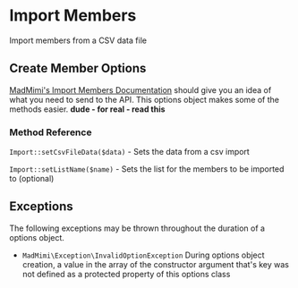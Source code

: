 # Import Members

Import members from a CSV data file

## Create Member Options

[MadMimi's Import Members Documentation](https://madmimi.com/developer/lists/audience-import) should give you an idea
of what you need to send to the API.  This options object makes some of the methods easier. **dude - for real - read this**

### Method Reference

`Import::setCsvFileData($data)` - Sets the data from a csv import

`Import::setListName($name)` - Sets the list for the members to be imported to (optional)

## Exceptions

The following exceptions may be thrown throughout the duration of a options object.

- `MadMimi\Exception\InvalidOptionException` During options object creation, a value in the array of the constructor argument that's key was not defined as a protected property of this options class
